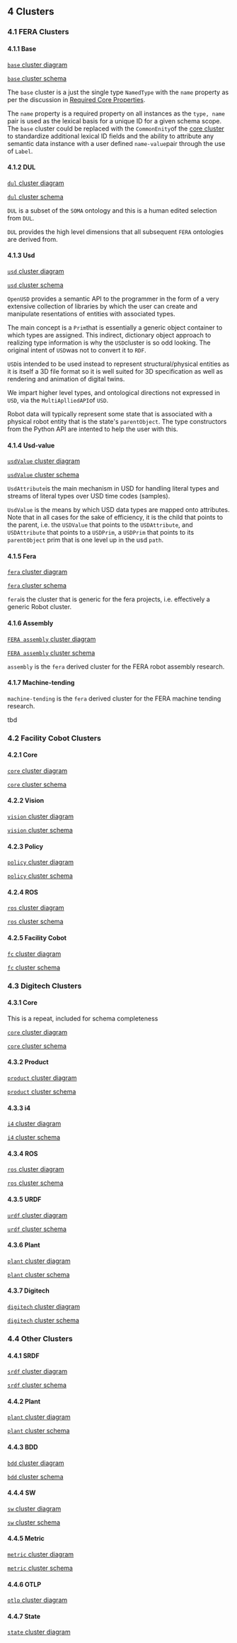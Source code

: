 
## 4 Clusters 

### 4.1 FERA Clusters

#### 4.1.1 Base

[`base` cluster diagram](base/base.md#base-cluster)

[`base` cluster schema](base/baseSchema.ts)  

The `base` cluster is a just the single type `NamedType` with the `name` property as per the discussion in [Required Core Properties](#required-core).

The `name` property is a required property on all instances as the `type, name` pair is used as the lexical basis for a unique ID for a given schema scope. The `base` cluster could be replaced with the `CommonEnity`of the [core cluster](#61-core) to standardize additional lexical ID fields and the ability to attribute any semantic data instance with a user defined `name-value`pair through the use of `Label`.


#### 4.1.2 DUL

[`dul` cluster diagram](dul/dul.md#dul-cluster) 

[`dul` cluster schema](dul/dulSchema.ts)  

`DUL` is a subset of the `SOMA` ontology and this is a human edited selection from `DUL`. 

`DUL` provides the high level dimensions that all subsequent `FERA` ontologies are derived from.


#### 4.1.3 Usd

[`usd` cluster diagram](usd/usd.md#usd-cluster) 

[`usd` cluster schema](usd/usdSchema.ts) 


`OpenUSD` provides a semantic API to the programmer in the form of a very extensive collection of libraries by which the user can create and manipulate resentations of entities with associated types. 

The main concept is a `Prim`that is essentially a generic object container to which types are assigned. This indirect, dictionary object approach to realizing type information is why the `USD`cluster is so odd looking. The original intent of `USD`was not to convert it to `RDF`.

`USD`is intended to be used instead to represent structural/physical entities as it is itself a 3D file format so it is well suited for 3D specification as well as rendering and animation of digital twins.

We impart higher level types, and ontological directions not expressed in `USD`, via the `MultiAplliedAPI`of `USD`.

Robot data will typically represent some state that is associated with a physical robot entity that is the state's `parentObject`.  The type constructors from the Python API are intented to help the user with this.


#### 4.1.4 Usd-value

[`usdValue` cluster diagram](usdValue/usdValue.md#usdValue-cluster) 

[`usdValue` cluster schema](usdValue/usdValueSchema.ts) 

`UsdAttribute`is the main mechanism in USD for handling literal types and streams of literal types over USD time codes (samples). 

`UsdValue` is the means by which USD data types are mapped onto attributes. Note that in all cases for the sake of efficiency,  it is the child that points to the parent, i.e. the `USDValue` that points to the `USDAttribute`, and `USDAttribute` that points to a `USDPrim`, a `USDPrim` that points to its `parentObject` prim that is one level up in the usd `path`.

#### 4.1.5 Fera

[`fera` cluster diagram](fera/fera.md#fera-cluster) 


[`fera` cluster schema](fera/feraSchema.ts) 

`fera`is the cluster that is generic for the fera projects, i.e. effectively a generic Robot cluster.

#### 4.1.6 Assembly

[`FERA assembly` cluster diagram](assembly/assembly.md#fera-assembly-cluster)

[`FERA assembly` cluster schema](assembly/feraAssemblySchema.ts) 

`assembly` is the `fera` derived cluster for the FERA robot assembly research.

#### 4.1.7 Machine-tending

`machine-tending` is the `fera` derived cluster for the FERA machine tending research.

tbd

### 4.2 Facility Cobot Clusters


#### 4.2.1 Core 

[`core` cluster diagram](core/core.md#core-cluster) 

[`core` cluster schema](core/coreSchema.ts) 
#### 4.2.2 Vision

[`vision` cluster diagram](vision/vision.md#vision-cluster) 

[`vision` cluster schema](vision/visionSchema.ts) 

#### 4.2.3 Policy

[`policy` cluster diagram](policy/policy.md#policy-cluster) 

[`policy` cluster schema](policy/policySchema.ts) 
#### 4.2.4 ROS

[`ros` cluster diagram](ros/ros.md#ros-cluster) 

[`ros` cluster schema](ros/rosSchema.ts) 

#### 4.2.5 Facility Cobot

[`fc` cluster diagram](fc/fc.md#fc-cluster) 

[`fc` cluster schema](fc/fcSchema.ts) 

### 4.3 Digitech Clusters


#### 4.3.1 Core 

This is a repeat, included for schema completeness

[`core` cluster diagram](core/core.md#core-cluster) 

[`core` cluster schema](core/coreSchema.ts)
#### 4.3.2 Product

[`product` cluster diagram](product/product.md#product-cluster) 

[`product` cluster schema](product/productSchema.ts) 

#### 4.3.3 i4

[`i4` cluster diagram](i4/i4.md#i4-cluster) 

[`i4` cluster schema](i4/i4Schema.ts) 
#### 4.3.4 ROS

[`ros` cluster diagram](ros/ros.md#ros-cluster)

[`ros` cluster schema](ros/rosSchema.ts) 

#### 4.3.5 URDF

[`urdf` cluster diagram](urdf/urdf.md#urdf-cluster) 

[`urdf` cluster schema](urdf/urdfSchema.ts) 

#### 4.3.6 Plant

[`plant` cluster diagram](plant/plant.md#plant-cluster)

[`plant` cluster schema](plant/plantSchema.ts)

#### 4.3.7 Digitech

[`digitech` cluster diagram](digitech/digitech.md#digitech-cluster) 

[`digitech` cluster schema](digitech/digitechSchema.ts) 


### 4.4 Other Clusters

#### 4.4.1 SRDF

[`srdf` cluster diagram](srdf/srdf.md#srdf-cluster) 

[`srdf` cluster schema](srdf/srdfSchema.ts) 

#### 4.4.2 Plant

[`plant` cluster diagram](plant/plant.md#plant-cluster) 

[`plant` cluster schema](plant/plantSchema.ts) 

#### 4.4.3 BDD

[`bdd` cluster diagram](bdd/bdd.md#bdd-cluster) 

[`bdd` cluster schema](bdd/bddSchema.ts) 

#### 4.4.4 SW

[`sw` cluster diagram](sw/sw.md#sw-cluster) 

[`sw` cluster schema](sw/swSchema.ts) 

#### 4.4.5 Metric

[`metric` cluster diagram](metric/metric.md#metric-cluster) 

[`metric` cluster schema](metric/metricSchema.ts) 


#### 4.4.6 OTLP

[`otlp` cluster diagram](otlp/otlp.md#otlp-cluster) 


#### 4.4.7 State

[`state` cluster diagram](state/state.md#state-cluster) 



